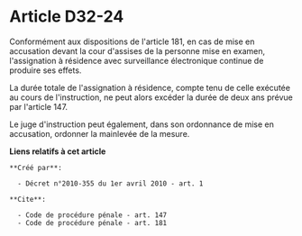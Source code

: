 # Article D32-24

Conformément aux dispositions de l'article 181, en cas de mise en accusation devant la cour d'assises de la personne mise en
examen, l'assignation à résidence avec surveillance électronique continue de produire ses effets. 

La durée totale de l'assignation à résidence, compte tenu de celle exécutée au cours de l'instruction, ne peut alors excéder
la durée de deux ans prévue par l'article 147.

Le juge d'instruction peut également, dans son ordonnance de mise en accusation, ordonner la mainlevée de la mesure.

**Liens relatifs à cet article**

	**Créé par**:

	  - Décret n°2010-355 du 1er avril 2010 - art. 1

	**Cite**:

	  - Code de procédure pénale - art. 147
	  - Code de procédure pénale - art. 181
